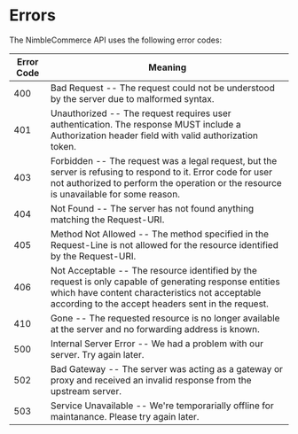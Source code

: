 # Errors


The NimbleCommerce API uses the following error codes:


Error Code | Meaning
---------- | -------
400 | Bad Request -- The request could not be understood by the server due to malformed syntax.
401 | Unauthorized -- The request requires user authentication. The response MUST include a Authorization header field with valid authorization token.
403 | Forbidden -- The request was a legal request, but the server is refusing to respond to it. Error code for user not authorized to perform the operation or the resource is unavailable for some reason.
404 | Not Found -- The server has not found anything matching the Request-URI.
405 | Method Not Allowed -- The method specified in the Request-Line is not allowed for the resource identified by the Request-URI.
406 | Not Acceptable -- The resource identified by the request is only capable of generating response entities which have content characteristics not acceptable according to the accept headers sent in the request.
410 | Gone -- The requested resource is no longer available at the server and no forwarding address is known.
500 | Internal Server Error -- We had a problem with our server. Try again later.
502 | Bad Gateway -- The server was acting as a gateway or proxy and received an invalid response from the upstream server.
503 | Service Unavailable -- We're temporarially offline for maintanance. Please try again later.

